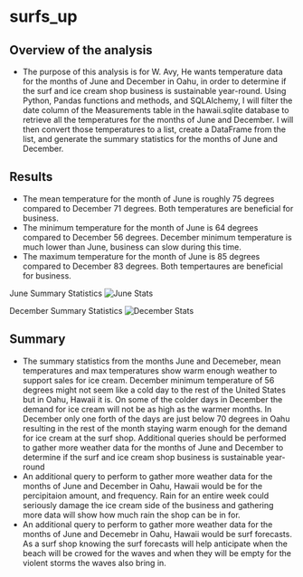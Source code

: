 # surfs_up

## Overview of the analysis 
* The purpose of this analysis is for W. Avy, He wants temperature data for the months of June and December in Oahu, in order to determine if the surf and ice cream shop business is sustainable year-round. Using Python, Pandas functions and methods, and SQLAlchemy, I will filter the date column of the Measurements table in the hawaii.sqlite database to retrieve all the temperatures for the months of June and December. I will then convert those temperatures to a list, create a DataFrame from the list, and generate the summary statistics for the months of June and December.


## Results 
* The mean temperature for the month of June is roughly 75 degrees compared to December 71 degrees. Both temperatures are beneficial for business.
* The minimum temperature for the month of June is 64 degrees compared to December 56 degrees. December minimum temperature is much lower than June, business can slow during this time.
* The maximum temperature for the month of June is 85 degrees compared to December 83 degrees. Both tempertaures are beneficial for business.


June Summary Statistics
![June Stats](https://user-images.githubusercontent.com/93004710/155856289-d2b461d3-76f0-49b7-a564-70849ed6e76d.png)










December Summary Statistics
![December Stats](https://user-images.githubusercontent.com/93004710/155856319-d5256c7f-1838-46b1-bdb9-362ae4edd5a6.png)



## Summary
* The summary statistics from the months June and Decemeber, mean temperatures and max temperatures show warm enough weather to support sales for ice cream. December minimum temperature of 56 degrees might not seem like a cold day to the rest of the United States but in Oahu, Hawaii it is. On some of the colder days in December the demand for ice cream will not be as high as the warmer months. In December only one forth of the days are just below 70 degrees in Oahu resulting in the rest of the month staying warm enough for the demand for ice cream at the surf shop. Additional queries should be performed to gather more weather data for the months of June and December to determine if the surf and ice cream shop business is sustainable year-round
* An additional query to perform to gather more weather data for the months of June and December in Oahu, Hawaii would be for the percipitaion amount, and frequency. Rain for an entire week could seriously damage the ice cream side of the business and gathering more data will show how much rain the shop can be in for.
* An additional query to perform to gather more weather data for the months of June and Decemebr in Oahu, Hawaii would be surf forecasts. As a surf shop knowing the surf forecasts will help anticipate when the beach will be crowed for the waves and when they will be empty for the violent storms the waves also bring in.
